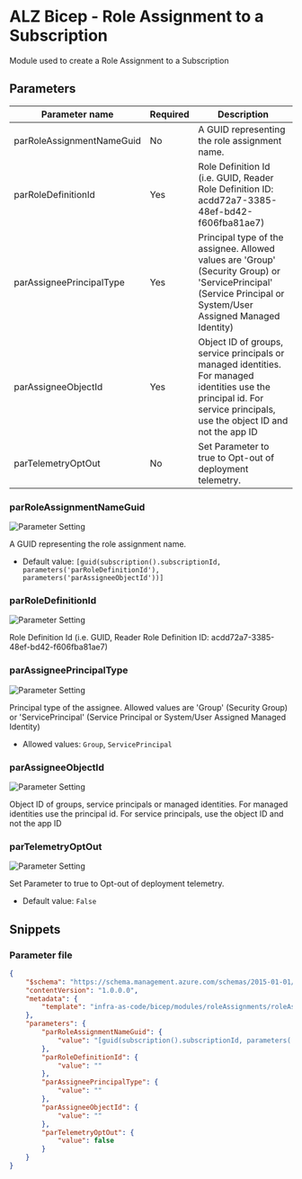 # ALZ Bicep - Role Assignment to a Subscription

Module used to create a Role Assignment to a Subscription

## Parameters

Parameter name | Required | Description
-------------- | -------- | -----------
parRoleAssignmentNameGuid | No       | A GUID representing the role assignment name.
parRoleDefinitionId | Yes      | Role Definition Id (i.e. GUID, Reader Role Definition ID: acdd72a7-3385-48ef-bd42-f606fba81ae7)
parAssigneePrincipalType | Yes      | Principal type of the assignee. Allowed values are 'Group' (Security Group) or 'ServicePrincipal' (Service Principal or System/User Assigned Managed Identity)
parAssigneeObjectId | Yes      | Object ID of groups, service principals or managed identities. For managed identities use the principal id. For service principals, use the object ID and not the app ID
parTelemetryOptOut | No       | Set Parameter to true to Opt-out of deployment telemetry.

### parRoleAssignmentNameGuid

![Parameter Setting](https://img.shields.io/badge/parameter-optional-green?style=flat-square)

A GUID representing the role assignment name.

- Default value: `[guid(subscription().subscriptionId, parameters('parRoleDefinitionId'), parameters('parAssigneeObjectId'))]`

### parRoleDefinitionId

![Parameter Setting](https://img.shields.io/badge/parameter-required-orange?style=flat-square)

Role Definition Id (i.e. GUID, Reader Role Definition ID: acdd72a7-3385-48ef-bd42-f606fba81ae7)

### parAssigneePrincipalType

![Parameter Setting](https://img.shields.io/badge/parameter-required-orange?style=flat-square)

Principal type of the assignee. Allowed values are 'Group' (Security Group) or 'ServicePrincipal' (Service Principal or System/User Assigned Managed Identity)

- Allowed values: `Group`, `ServicePrincipal`

### parAssigneeObjectId

![Parameter Setting](https://img.shields.io/badge/parameter-required-orange?style=flat-square)

Object ID of groups, service principals or managed identities. For managed identities use the principal id. For service principals, use the object ID and not the app ID

### parTelemetryOptOut

![Parameter Setting](https://img.shields.io/badge/parameter-optional-green?style=flat-square)

Set Parameter to true to Opt-out of deployment telemetry.

- Default value: `False`

## Snippets

### Parameter file

```json
{
    "$schema": "https://schema.management.azure.com/schemas/2015-01-01/deploymentParameters.json#",
    "contentVersion": "1.0.0.0",
    "metadata": {
        "template": "infra-as-code/bicep/modules/roleAssignments/roleAssignmentSubscription.json"
    },
    "parameters": {
        "parRoleAssignmentNameGuid": {
            "value": "[guid(subscription().subscriptionId, parameters('parRoleDefinitionId'), parameters('parAssigneeObjectId'))]"
        },
        "parRoleDefinitionId": {
            "value": ""
        },
        "parAssigneePrincipalType": {
            "value": ""
        },
        "parAssigneeObjectId": {
            "value": ""
        },
        "parTelemetryOptOut": {
            "value": false
        }
    }
}
```

